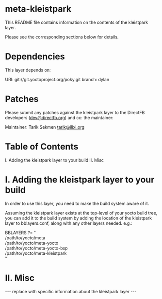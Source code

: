 meta-kleistpark
===============

This README file contains information on the contents of the
kleistpark layer.

Please see the corresponding sections below for details.


Dependencies
============

This layer depends on:

  URI: git://git.yoctoproject.org/poky.git 
  branch: dylan


Patches
=======

Please submit any patches against the kleistpark layer to the
DirectFB developers (dev@directfb.org) and cc: the maintainer:

Maintainer: Tarik Sekmen <tarik@ilixi.org>


Table of Contents
=================

  I. Adding the kleistpark layer to your build
 II. Misc


I. Adding the kleistpark layer to your build
=================================================

In order to use this layer, you need to make the build system aware of
it.

Assuming the kleistpark layer exists at the top-level of your
yocto build tree, you can add it to the build system by adding the
location of the kleistpark layer to bblayers.conf, along with any
other layers needed. e.g.:

  BBLAYERS ?= " \
    /path/to/yocto/meta \
    /path/to/yocto/meta-yocto \
    /path/to/yocto/meta-yocto-bsp \
    /path/to/yocto/meta-kleistpark \
    "


II. Misc
========

--- replace with specific information about the kleistpark layer ---
